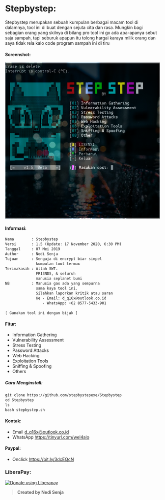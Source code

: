# Stepbystep:
Stepbystep merupakan sebuah kumpulan berbagai macam tool di dalamnya, tool ini di buat dengan sejuta cita dan rasa. Mungkin bagi sebagian orang yang skilnya di bilang pro tool ini gx ada apa-apanya sebut saja sampah, tapi seburuk apapun itu tolong hargai karaya milik orang dan saya tidak rela kalo code program sampah ini di tiru
#### Screenshot:
![](./Skrinsut.png)
#### Informasi:
```
Nama        : Stepbystep
Versi       : 1.5 (Update: 17 November 2020, 6:30 PM)
Tanggal     : 07 Mei 2019
Author      : Nedi Senja
Tujuan      : Sengaja di encrypt biar simpel
              kumpulan tool termux
Terimakasih : Allah SWT.
              FR13NDS, & seluruh
              manusia seplanet bumi
NB          : Manusia gax ada yang sempurna
              sama kaya tool ini.
              Silahkan laporkan kritik atau saran
              Ke - Email: d_q16x@outlook.co.id
                 - WhatsApp: +62 8577-5433-901

[ Gunakan tool ini dengan bijak ]
````
#### Fitur:
+ Information Gathering
+ Vulnerability Assessment
+ Stress Testing
+ Password Attacks
+ Web Hacking
+ Exploitation Tools
+ Sniffing & Spoofing
+ Others
##### Cara Menginstall:
```
git clone https://github.com/stepbystepexe/Stepbystep
cd Stepbystep
ls
bash stepbystep.sh
```
#### Kontak:
+ Email d_q16x@outlook.co.id
+ WhatsApp https://tinyurl.com/wel4alo
#### Paypal:
+ Onclick https://bit.ly/3dcEQcN
### LiberaPay:
<noscript><a href="https://liberapay.com/stepbystepexe/donate"><img alt="Donate using Liberapay" src="https://liberapay.com/assets/widgets/donate.svg"></a></noscript>
>**Created by Nedi Senja**
